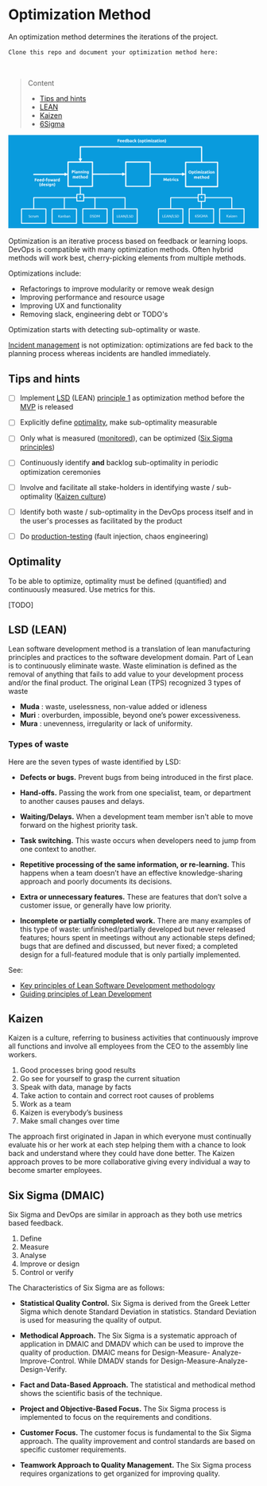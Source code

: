 # Optimization Method

An optimization method determines the iterations of the project.

```
Clone this repo and document your optimization method here:



```
> Content
> - [Tips and hints](#tips-and-hints)
> - [LEAN](#lsd-lean)
> - [Kaizen](#kaizen)
> - [6Sigma](#six-sigma-dmaic)

![optimisation](devops-planning-optimisation.png)

Optimization is an iterative process based on feedback or learning loops.
DevOps is compatible with many optimization methods. 
Often hybrid methods will work best, cherry-picking elements from multiple methods. 

Optimizations include:
- Refactorings to improve modularity or remove weak design
- Improving performance and resource usage
- Improving UX and functionality
- Removing slack, engineering debt or TODO's

Optimization starts with detecting sub-optimality or waste.

[Incident management](incident-management-procedure.md) is not optimization: optimizations are fed back to the planning process whereas incidents are handled immediately.

## Tips and hints

- [ ] Implement [LSD](#lsd-lean) (LEAN) [principle 1](https://railsware.com/blog/lean-software-development-guide/#Principle_1_Eliminate_waste) as optimization method before the [MVP](project-plan.md#minimum-viable-product) is released 


- [ ] Explicitly define [optimality](#optimality), make sub-optimality measurable


- [ ] Only what is measured ([monitored](monitoring-strategy.md)), can be optimized ([Six Sigma principles](#six-sigma-dmaic)) 


- [ ] Continuously identify **and** backlog sub-optimality in periodic optimization ceremonies


- [ ] Involve and facilitate all stake-holders in identifying waste / sub-optimality ([Kaizen culture](#kaizen))


- [ ] Identify both waste / sub-optimality in the DevOps process itself and in the user's processes as facilitated by the product


- [ ] Do [production-testing](production-testing-strategy.md) (fault injection, chaos engineering)


## Optimality

To be able to optimize, optimality must be defined (quantified) and continuously measured. Use metrics for this.

[TODO] 

## LSD (LEAN)

Lean software development method is a translation of lean manufacturing principles and practices to the software development domain.
Part of Lean is to continuously eliminate waste.
Waste elimination is defined as the removal of anything that fails to add value to your development process and/or the final product. 
The original Lean (TPS) recognized 3 types of waste

- **Muda** : waste, uselessness, non-value added or idleness
- **Muri** : overburden, impossible, beyond one’s power excessiveness.
- **Mura** : unevenness, irregularity or lack of uniformity.

### Types of waste

Here are the seven types of waste identified by LSD:

- **Defects or bugs.** Prevent bugs from being introduced in the first place.


- **Hand-offs.** Passing the work from one specialist, team, or department to another causes pauses and delays. 


- **Waiting/Delays.** When a development team member isn't able to move forward on the highest priority task.


- **Task switching.** This waste occurs when developers need to jump from one context to another. 


- **Repetitive processing of the same information, or re-learning.** This happens when a team doesn’t have an effective knowledge-sharing approach and poorly documents its decisions.


- **Extra or unnecessary features.** These are features that don’t solve a customer issue, or generally have low priority. 


- **Incomplete or partially completed work.** There are many examples of this type of waste: unfinished/partially developed but never released features; hours spent in meetings without any actionable steps defined; bugs that are defined and discussed, but never fixed; a completed design for a full-featured module that is only partially implemented.


See: 

- [Key principles of Lean Software Development methodology](https://railsware.com/blog/lean-software-development-guide/)
- [Guiding principles of Lean Development](https://www.planview.com/resources/articles/lkdc-principles-lean-development/)

## Kaizen

Kaizen is a culture, referring to business activities that continuously improve all functions and involve all employees from the CEO to the assembly line workers.

1. Good processes bring good results
2. Go see for yourself to grasp the current situation
3. Speak with data, manage by facts
4. Take action to contain and correct root causes of problems
5. Work as a team
6. Kaizen is everybody’s business
7. Make small changes over time

The approach first originated in Japan in which everyone must continually evaluate his or her work at each step helping them with a chance to look back and understand where they could have done better. The Kaizen approach proves to be more collaborative giving every individual a way to become smarter employees.

## Six Sigma (DMAIC)

Six Sigma and DevOps are similar in approach as they both use metrics based feedback.

1. Define
2. Measure
3. Analyse
4. Improve or design
5. Control or verify

The Characteristics of Six Sigma are as follows:

- **Statistical Quality Control.** Six Sigma is derived from the Greek Letter Sigma which denote Standard Deviation in statistics. Standard Deviation is used for measuring the quality of output.


- **Methodical Approach.** The Six Sigma is a systematic approach of application in DMAIC and DMADV which can be used to improve the quality of production. DMAIC means for Design-Measure- Analyze-Improve-Control. While DMADV stands for Design-Measure-Analyze-Design-Verify.


- **Fact and Data-Based Approach.** The statistical and methodical method shows the scientific basis of the technique.


- **Project and Objective-Based Focus.** The Six Sigma process is implemented to focus on the requirements and conditions.


- **Customer Focus.** The customer focus is fundamental to the Six Sigma approach. The quality improvement and control standards are based on specific customer requirements.


- **Teamwork Approach to Quality Management.** The Six Sigma process requires organizations to get organized for improving quality.




